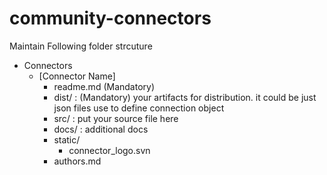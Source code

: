 # community-connectors

Maintain Following folder strcuture 

 - Connectors
   - [Connector Name]
     - readme.md (Mandatory)
     - dist/ :  (Mandatory) your artifacts for distribution. it could be just json files use to define connection object
     - src/ : put your source file here 
     - docs/ : additional docs
     - static/
       - connector_logo.svn
     - authors.md
